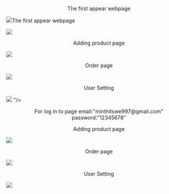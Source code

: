 <p align="center">The first appear webpage</p>
<img src="<p align="center">The first appear webpage</p>
<img src="https://firebasestorage.googleapis.com/v0/b/firstproject-b9c4b.appspot.com/o/cssdesingfirst.png?alt=media&token=f4ba3629-79cb-43f9-ac75-d9133caf57c5"/>
<div class="dropdown-driver"></div>
<p align="center"> Adding product page</p>
<img src="https://firebasestorage.googleapis.com/v0/b/firstproject-b9c4b.appspot.com/o/posts.png?alt=media&token=38080d85-6826-4817-ba83-b8a020e784d1"/>
<p align="center"> Order page</p>
<img src="https://firebasestorage.googleapis.com/v0/b/firstproject-b9c4b.appspot.com/o/orders.png?alt=media&token=c36056d9-9cc6-4b43-9d73-5e1aad114fea"/>
<p align="center">User Setting</p>
<img src="https://firebasestorage.googleapis.com/v0/b/firstproject-b9c4b.appspot.com/o/user%20page.png?alt=media&token=6bc0bb1f-b470-4f0e-8d87-5822888c5708"/>
"/>
<p align="center">For log in to page email:"minthitswe997@gmail.com" <br> password:"12345678"</P>
<div class="dropdown-driver"></div>
<p align="center"> Adding product page</p>
<img src="https://firebasestorage.googleapis.com/v0/b/firstproject-b9c4b.appspot.com/o/posts.png?alt=media&token=38080d85-6826-4817-ba83-b8a020e784d1"/>
<p align="center"> Order page</p>
<img src="https://firebasestorage.googleapis.com/v0/b/firstproject-b9c4b.appspot.com/o/orders.png?alt=media&token=c36056d9-9cc6-4b43-9d73-5e1aad114fea"/>
<p align="center">User Setting</p>
<img src="https://firebasestorage.googleapis.com/v0/b/firstproject-b9c4b.appspot.com/o/user%20page.png?alt=media&token=6bc0bb1f-b470-4f0e-8d87-5822888c5708"/>
